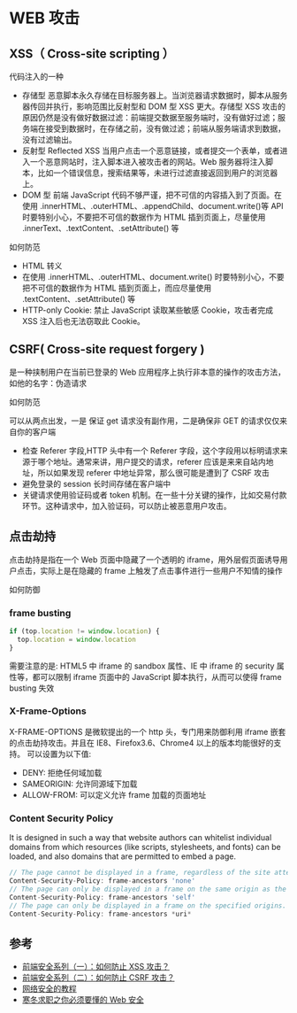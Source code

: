 # WEB 攻击

## XSS（ Cross-site scripting ）

代码注入的一种

- 存储型
  恶意脚本永久存储在目标服务器上。当浏览器请求数据时，脚本从服务器传回并执行，影响范围比反射型和 DOM 型 XSS 更大。存储型 XSS 攻击的原因仍然是没有做好数据过滤：前端提交数据至服务端时，没有做好过滤；服务端在接受到数据时，在存储之前，没有做过滤；前端从服务端请求到数据，没有过滤输出。
- 反射型 Reflected XSS
  当用户点击一个恶意链接，或者提交一个表单，或者进入一个恶意网站时，注入脚本进入被攻击者的网站。Web 服务器将注入脚本，比如一个错误信息，搜索结果等，未进行过滤直接返回到用户的浏览器上。
- DOM 型
  前端 JavaScript 代码不够严谨，把不可信的内容插入到了页面。在使用 .innerHTML、.outerHTML、.appendChild、document.write()等 API 时要特别小心，不要把不可信的数据作为 HTML 插到页面上，尽量使用 .innerText、.textContent、.setAttribute() 等

如何防范

- HTML 转义
- 在使用 .innerHTML、.outerHTML、document.write() 时要特别小心，不要把不可信的数据作为 HTML 插到页面上，而应尽量使用 .textContent、.setAttribute() 等
- HTTP-only Cookie: 禁止 JavaScript 读取某些敏感 Cookie，攻击者完成 XSS 注入后也无法窃取此 Cookie。

## CSRF( Cross-site request forgery )

是一种挟制用户在当前已登录的 Web 应用程序上执行非本意的操作的攻击方法，如他的名字：伪造请求

如何防范

可以从两点出发，一是 保证 get 请求没有副作用，二是确保非 GET 的请求仅仅来自你的客户端

- 检查 Referer 字段,HTTP 头中有一个 Referer 字段，这个字段用以标明请求来源于哪个地址。通常来讲，用户提交的请求，referer 应该是来来自站内地址，所以如果发现 referer 中地址异常，那么很可能是遭到了 CSRF 攻击
- 避免登录的 session 长时间存储在客户端中
- 关键请求使用验证码或者 token 机制。在一些十分关键的操作，比如交易付款环节。这种请求中，加入验证码，可以防止被恶意用户攻击。

## 点击劫持

点击劫持是指在一个 Web 页面中隐藏了一个透明的 iframe，用外层假页面诱导用户点击，实际上是在隐藏的 frame 上触发了点击事件进行一些用户不知情的操作

如何防御

### frame busting

```js
if (top.location != window.location) {
  top.location = window.location
}
```

需要注意的是: HTML5 中 iframe 的 sandbox 属性、IE 中 iframe 的 security 属性等，都可以限制 iframe 页面中的 JavaScript 脚本执行，从而可以使得 frame busting 失效

### X-Frame-Options

X-FRAME-OPTIONS 是微软提出的一个 http 头，专门用来防御利用 iframe 嵌套的点击劫持攻击。并且在 IE8、Firefox3.6、Chrome4 以上的版本均能很好的支持。
可以设置为以下值:

- DENY: 拒绝任何域加载
- SAMEORIGIN: 允许同源域下加载
- ALLOW-FROM: 可以定义允许 frame 加载的页面地址

### Content Security Policy

It is designed in such a way that website authors can whitelist individual domains from which resources (like scripts, stylesheets, and fonts) can be loaded, and also domains that are permitted to embed a page.

```js
// The page cannot be displayed in a frame, regardless of the site attempting to do so.
Content-Security-Policy: frame-ancestors 'none'
// The page can only be displayed in a frame on the same origin as the page itself.
Content-Security-Policy: frame-ancestors 'self'
// The page can only be displayed in a frame on the specified origins.
Content-Security-Policy: frame-ancestors *uri*
```

## 参考

- [前端安全系列（一）：如何防止 XSS 攻击？](https://tech.meituan.com/2018/09/27/fe-security.html)
- [前端安全系列（二）：如何防止 CSRF 攻击？](https://tech.meituan.com/2018/10/11/fe-security-csrf.html)
- [网络安全的教程](https://www.hacksplaining.com/lessons)
- [寒冬求职之你必须要懂的 Web 安全](https://juejin.im/post/5cd6ad7a51882568d3670a8e)
